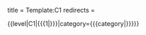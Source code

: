 title = Template:C1
redirects =
>>>>

<includeonly>{{level|C1|{{{1|}}}|category={{{category|}}}}}</includeonly>